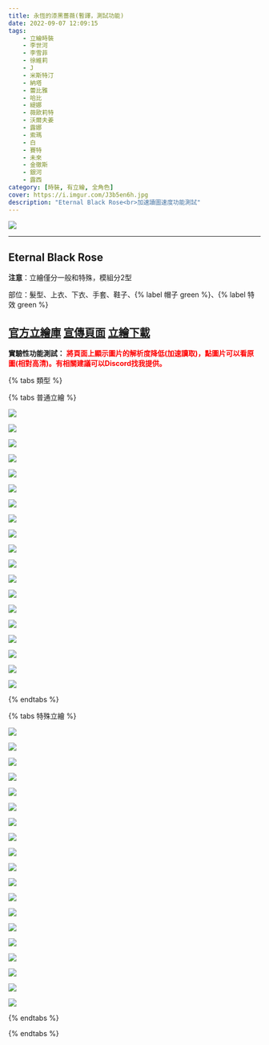 ```yaml
---
title: 永恆的漆黑薔薇(暫譯，測試功能)
date: 2022-09-07 12:09:15
tags:
    - 立繪時裝
    - 李世河
    - 李雪菲
    - 徐維莉
    - J
    - 米斯特汀
    - 納塔
    - 蕾比雅
    - 哈比
    - 緹娜
    - 薇歐莉特
    - 沃爾夫姜
    - 露娜
    - 索瑪
    - 白
    - 賽特
    - 未來
    - 金徹斯
    - 銀河
    - 露西
category: [時裝, 有立繪, 全角色]
cover: https://i.imgur.com/J3b5en6h.jpg
description: "Eternal Black Rose<br>加速讀圖速度功能測試"
---
```


![](https://file.nexon.com/NxFile/download/FileDownloader.aspx?oidFile=5197197585378443303)

---
## Eternal Black Rose

**注意**：立繪僅分一般和特殊，模組分2型

部位：髮型、上衣、下衣、手套、鞋子、{% label 帽子 green %}、{% label 特效 green %}

[官方立繪庫](https://closers.nexon.com/Pds/FanSiteKit)
[宣傳頁面](https://closers.nexon.com/Events2022/0907/Costume)
[立繪下載](https://closers.vod.nexoncdn.co.kr/site/fansitekit/Closers_FansiteKit_black_rose_220905_3F8D10C3.zip)
---

**實驗性功能測試：**
**<font color=#F00>將頁面上顯示圖片的解析度降低(加速讀取)，點圖片可以看原圖(相對高清)。有相關建議可以Discord找我提供。</font>**


{% tabs 類型 %}
<!-- tab 混合角色立繪-->
{% tabs 普通立繪 %}
<!-- tab 李世河(Seha)-->
[![](https://i.imgur.com/6pnZKtMh.png)](https://i.imgur.com/6pnZKtM.png)
<!-- endtab -->
<!-- tab 李雪菲(Seulbi)-->
[![](https://i.imgur.com/99KMgx2h.png)](https://i.imgur.com/99KMgx2.png)
<!-- endtab -->
<!-- tab 徐維莉(Yuri)-->
[![](https://i.imgur.com/TiE0Seoh.png)](https://i.imgur.com/TiE0Seo.png)
<!-- endtab -->
<!-- tab J-->
[![](https://i.imgur.com/8SJxzpqh.png)](https://i.imgur.com/8SJxzpq.png)
<!-- endtab -->
<!-- tab 米斯特汀(Tein)-->
[![](https://i.imgur.com/uxMi5RXh.png)](https://i.imgur.com/uxMi5RX.png)
<!-- endtab -->
<!-- tab 納塔(Nata)-->
[![](https://i.imgur.com/2vCNTwoh.png)](https://i.imgur.com/2vCNTwo.png)
<!-- endtab -->
<!-- tab 蕾比雅(Levia)-->
[![](https://i.imgur.com/pNAgfVGh.png)](https://i.imgur.com/pNAgfVG.png)
<!-- endtab -->
<!-- tab 哈比(Harpy)-->
[![](https://i.imgur.com/kNKs043h.png)](https://i.imgur.com/kNKs043.png)
<!-- endtab -->
<!-- tab 緹娜(Tina)-->
[![](https://i.imgur.com/yJF8soQh.png)](https://i.imgur.com/yJF8soQ.png)
<!-- endtab -->
<!-- tab 薇歐莉特(Violet)-->
[![](https://i.imgur.com/MYKuGvwh.png)](https://i.imgur.com/MYKuGvw.png)
<!-- endtab -->
<!-- tab 沃爾夫姜(Wolfgang)-->
[![](https://i.imgur.com/Q1pZ88Ph.png)](https://i.imgur.com/Q1pZ88P.png)
<!-- endtab -->
<!-- tab 露娜(Luna)-->
[![](https://i.imgur.com/Dz52opQh.png)](https://i.imgur.com/Dz52opQ.png)
<!-- endtab -->
<!-- tab 索瑪(Soma)-->
[![](https://i.imgur.com/NMpbGqYh.png)](https://i.imgur.com/NMpbGqY.png)
<!-- endtab -->
<!-- tab 白(Bai)-->
[![](https://i.imgur.com/uG0aMZoh.png)](https://i.imgur.com/uG0aMZo.png)
<!-- endtab -->
<!-- tab 賽特(Seth)-->
[![](https://i.imgur.com/BI0K22Fh.png)](https://i.imgur.com/BI0K22F.png)
<!-- endtab -->
<!-- tab 未來(Mirae)-->
[![](https://i.imgur.com/kKRslKZh.png)](https://i.imgur.com/kKRslKZ.png)
<!-- endtab -->
<!-- tab 徹斯(Chulsoo)-->
[![](https://i.imgur.com/NejSHl6h.png)](https://i.imgur.com/NejSHl6.png)
<!-- endtab -->
<!-- tab 銀河(Eunha)-->
[![](https://i.imgur.com/SNSn9q0h.png)](https://i.imgur.com/SNSn9q0.png)
<!-- endtab -->
<!-- tab 露西(Lucy)-->
[![](https://i.imgur.com/lz5Ox2Lh.png)](https://i.imgur.com/lz5Ox2L.png)
<!-- endtab -->
{% endtabs %}
<!-- endtab -->

<!-- tab 特殊角色立繪-->
{% tabs 特殊立繪 %}
<!-- tab 李世河(Seha)-->
[![](https://i.imgur.com/S4IQbXXh.png)](https://i.imgur.com/S4IQbXX.png)
<!-- endtab -->
<!-- tab 李雪菲(Seulbi)-->
[![](https://i.imgur.com/FMW3Q7lh.png)](https://i.imgur.com/FMW3Q7l.png)
<!-- endtab -->
<!-- tab 徐維莉(Yuri)-->
[![](https://i.imgur.com/renkBssh.png)](https://i.imgur.com/renkBss.png)
<!-- endtab -->
<!-- tab J-->
[![](https://i.imgur.com/0J5rODGh.png)](https://i.imgur.com/0J5rODG.png)
<!-- endtab -->
<!-- tab 米斯特汀(Tein)-->
[![](https://i.imgur.com/NnI2T2Hh.png)](https://i.imgur.com/NnI2T2H.png)
<!-- endtab -->
<!-- tab 納塔(Nata)-->
[![](https://i.imgur.com/FHmSgYvh.png)](https://i.imgur.com/FHmSgYv.png)
<!-- endtab -->
<!-- tab 蕾比雅(Levia)-->
[![](https://i.imgur.com/KDuu5jOh.png)](https://i.imgur.com/KDuu5jO.png)
<!-- endtab -->
<!-- tab 哈比(Harpy)-->
[![](https://i.imgur.com/sQw1TS0h.png)](https://i.imgur.com/sQw1TS0.png)
<!-- endtab -->
<!-- tab 緹娜(Tina)-->
[![](https://i.imgur.com/MhF1nAJh.png)](https://i.imgur.com/MhF1nAJ.png)
<!-- endtab -->
<!-- tab 薇歐莉特(Violet)-->
[![](https://i.imgur.com/U147Mzoh.png)](https://i.imgur.com/U147Mzo.png)
<!-- endtab -->
<!-- tab 沃爾夫姜(Wolfgang)-->
[![](https://i.imgur.com/UCnB17ph.png)](https://i.imgur.com/UCnB17p.png)
<!-- endtab -->
<!-- tab 露娜(Luna)-->
[![](https://i.imgur.com/VT8kx0vh.png)](https://i.imgur.com/VT8kx0v.png)
<!-- endtab -->
<!-- tab 索瑪(Soma)-->
[![](https://i.imgur.com/jWh8Fqgh.png)](https://i.imgur.com/jWh8Fqg.png)
<!-- endtab -->
<!-- tab 白(Bai)-->
[![](https://i.imgur.com/Oh6fyTPh.png)](https://i.imgur.com/Oh6fyTP.png)
<!-- endtab -->
<!-- tab 賽特(Seth)-->
[![](https://i.imgur.com/FMNI11Gh.png)](https://i.imgur.com/FMNI11G.png)
<!-- endtab -->
<!-- tab 未來(Mirae)-->
[![](https://i.imgur.com/DlJOsZNh.png)](https://i.imgur.com/DlJOsZN.png)
<!-- endtab -->
<!-- tab 徹斯(Chulsoo)-->
[![](https://i.imgur.com/PJ435Sfh.png)](https://i.imgur.com/PJ435Sf.png)
<!-- endtab -->
<!-- tab 銀河(Eunha)-->
[![](https://i.imgur.com/Mu47niVh.png)](https://i.imgur.com/Mu47niV.png)
<!-- endtab -->
<!-- tab 露西(Lucy)-->
[![](https://i.imgur.com/FxXOK7eh.png)](https://i.imgur.com/FxXOK7e.png)
<!-- endtab -->
{% endtabs %}
<!-- endtab -->

{% endtabs %}
